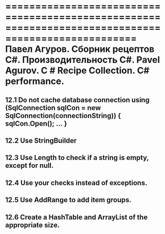 ====================================================================================================
Павел Агуров. Сборник рецептов C#. Производительность C#.
Pavel Agurov. C # Recipe Collection. C# performance.
====================================================================================================
12.1 Do not cache database connection
using (SqlConnection sqlCon = new SqlConnection(connectionString))
{
  sqlCon.Open();
  ...
}
----------------------------------------------------------------------------------------------------
12.2 Use StringBuilder
----------------------------------------------------------------------------------------------------
12.3 Use Length to check if a string is empty, except for null.
----------------------------------------------------------------------------------------------------
12.4 Use your checks instead of exceptions.
----------------------------------------------------------------------------------------------------
12.5 Use AddRange to add item groups.
----------------------------------------------------------------------------------------------------
12.6 Create a HashTable and ArrayList of the appropriate size.
----------------------------------------------------------------------------------------------------
